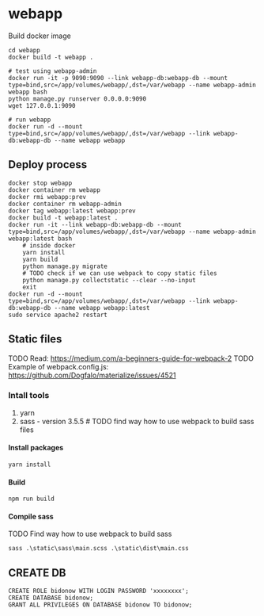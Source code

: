 # webapp


Build docker image

```
cd webapp
docker build -t webapp .

# test using webapp-admin
docker run -it -p 9090:9090 --link webapp-db:webapp-db --mount type=bind,src=/app/volumes/webapp/,dst=/var/webapp --name webapp-admin webapp bash
python manage.py runserver 0.0.0.0:9090
wget 127.0.0.1:9090

# run webapp
docker run -d --mount type=bind,src=/app/volumes/webapp/,dst=/var/webapp --link webapp-db:webapp-db --name webapp webapp
```

## Deploy process

```
docker stop webapp
docker container rm webapp
docker rmi webapp:prev
docker container rm webapp-admin
docker tag webapp:latest webapp:prev
docker build -t webapp:latest .
docker run -it --link webapp-db:webapp-db --mount type=bind,src=/app/volumes/webapp/,dst=/var/webapp --name webapp-admin webapp:latest bash
    # inside docker
    yarn install
    yarn build
    python manage.py migrate
    # TODO check if we can use webpack to copy static files
    python manage.py collectstatic --clear --no-input
    exit
docker run -d --mount type=bind,src=/app/volumes/webapp/,dst=/var/webapp --link webapp-db:webapp-db --name webapp webapp:latest
sudo service apache2 restart
```

## Static files

TODO Read: https://medium.com/a-beginners-guide-for-webpack-2
TODO Example of webpack.config.js: https://github.com/Dogfalo/materialize/issues/4521

### Intall tools

1. yarn
2. sass - version 3.5.5 # TODO find way how to use webpack to build sass files

#### Install packages

```
yarn install
```

#### Build

```
npm run build
```


#### Compile sass

TODO Find way how to use webpack to build sass

```
sass .\static\sass\main.scss .\static\dist\main.css
```

## CREATE DB

```
CREATE ROLE bidonow WITH LOGIN PASSWORD 'xxxxxxxx';
CREATE DATABASE bidonow;
GRANT ALL PRIVILEGES ON DATABASE bidonow TO bidonow;
